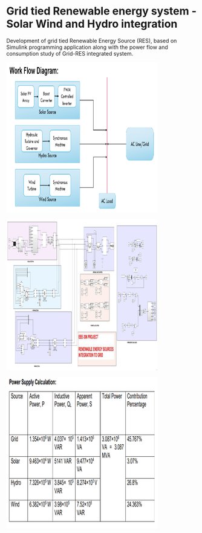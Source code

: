 # Grid tied Renewable energy system - Solar Wind and Hydro integration
Development of grid tied Renewable Energy Source (RES), based on Simulink  programming application along with the power flow and consumption study of Grid-RES integrated system. <br>

<img
  src="workflow.PNG"
  alt="Alt text"
  title="EVM"
  style="display: inline-block; margin: 0 auto; max-width: 400px; height:400px">

  <img
  src="simulink.PNG"
  alt="Alt text"
  title="EVM"
  style="display: inline-block; margin: 0 auto; max-width: 400px; height:400px">

  <img
  src="table.PNG"
  alt="Alt text"
  title="EVM"
  style="display: inline-block; margin: 0 auto; max-width: 400px; height:400px">
  
